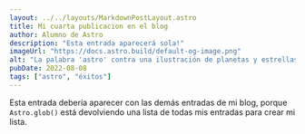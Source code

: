 ```yaml
---
layout: ../../layouts/MarkdownPostLayout.astro
title: Mi cuarta publicacion en el blog
author: Alumno de Astro
description: "Esta entrada aparecerá sola!"
imageUrl: "https://docs.astro.build/default-og-image.png"
alt: "La palabra 'astro' contra una ilustración de planetas y estrellas."
pubDate: 2022-08-08
tags: ["astro", "éxitos"]
---
```


Esta entrada debería aparecer con las demás entradas de mi blog, porque `Astro.glob()` está devolviendo una lista de todas mis entradas para crear mi lista.
